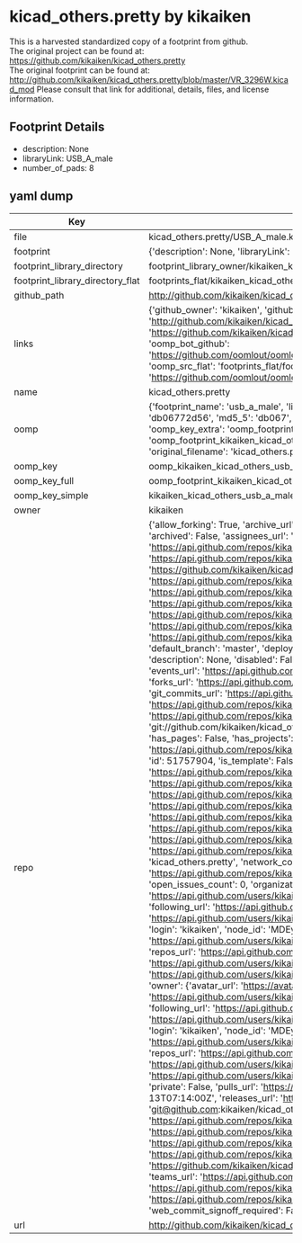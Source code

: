 # kicad_others.pretty by kikaiken  
This is a harvested standardized copy of a footprint from github.  
The original project can be found at:  
https://github.com/kikaiken/kicad_others.pretty  
The original footprint can be found at:
http://github.com/kikaiken/kicad_others.pretty/blob/master/VR_3296W.kicad_mod
Please consult that link for additional, details, files, and license information.  
## Footprint Details
* description: None  
* libraryLink: USB_A_male  
* number_of_pads: 8  
## yaml dump  
| Key | Value |  
| --- | --- |  
| file | kicad_others.pretty/USB_A_male.kicad_mod |  
| footprint | {'description': None, 'libraryLink': 'USB_A_male', 'number_of_pads': 8} |  
| footprint_library_directory | footprint_library_owner/kikaiken_kicad_others.pretty |  
| footprint_library_directory_flat | footprints_flat/kikaiken_kicad_others_usb_a_male/working |  
| github_path | http://github.com/kikaiken/kicad_others.pretty/blob/master/USB_A_male.kicad_mod |  
| links | {'github_owner': 'kikaiken', 'github_repo_name': 'kicad_others.pretty', 'github_src': 'http://github.com/kikaiken/kicad_others.pretty/blob/master/VR_3296W.kicad_mod', 'github_src_repo': 'https://github.com/kikaiken/kicad_others.pretty', 'oomp_bot': 'footprints/kikaiken_kicad_others_usb_a_male/working', 'oomp_bot_github': 'https://github.com/oomlout/oomlout_oomp_footprint_bot/tree/main/footprints/kikaiken_kicad_others_usb_a_male/working', 'oomp_src_flat': 'footprints_flat/footprints_flat/kikaiken_kicad_others_usb_a_male/working', 'oomp_src_flat_github': 'https://github.com/oomlout/oomlout_oomp_footprint_src/tree/main/footprints_flat/kikaiken_kicad_others_usb_a_male/working'} |  
| name | kicad_others.pretty |  
| oomp | {'footprint_name': 'usb_a_male', 'library_name': 'kicad_others', 'md5': 'db06772d56f34a01c6ede7fe5e9d4745', 'md5_10': 'db06772d56', 'md5_5': 'db067', 'md5_6': 'db0677', 'oomp_key': 'oomp_kikaiken_kicad_others_usb_a_male', 'oomp_key_extra': 'oomp_footprint_kikaiken_kicad_others_usb_a_male', 'oomp_key_full': 'oomp_footprint_kikaiken_kicad_others_usb_a_male_db0677', 'oomp_key_simple': 'kikaiken_kicad_others_usb_a_male', 'original_filename': 'kicad_others.pretty/USB_A_male.kicad_mod', 'owner_name': 'kikaiken'} |  
| oomp_key | oomp_kikaiken_kicad_others_usb_a_male |  
| oomp_key_full | oomp_footprint_kikaiken_kicad_others_usb_a_male |  
| oomp_key_simple | kikaiken_kicad_others_usb_a_male |  
| owner | kikaiken |  
| repo | {'allow_forking': True, 'archive_url': 'https://api.github.com/repos/kikaiken/kicad_others.pretty/{archive_format}{/ref}', 'archived': False, 'assignees_url': 'https://api.github.com/repos/kikaiken/kicad_others.pretty/assignees{/user}', 'blobs_url': 'https://api.github.com/repos/kikaiken/kicad_others.pretty/git/blobs{/sha}', 'branches_url': 'https://api.github.com/repos/kikaiken/kicad_others.pretty/branches{/branch}', 'clone_url': 'https://github.com/kikaiken/kicad_others.pretty.git', 'collaborators_url': 'https://api.github.com/repos/kikaiken/kicad_others.pretty/collaborators{/collaborator}', 'comments_url': 'https://api.github.com/repos/kikaiken/kicad_others.pretty/comments{/number}', 'commits_url': 'https://api.github.com/repos/kikaiken/kicad_others.pretty/commits{/sha}', 'compare_url': 'https://api.github.com/repos/kikaiken/kicad_others.pretty/compare/{base}...{head}', 'contents_url': 'https://api.github.com/repos/kikaiken/kicad_others.pretty/contents/{+path}', 'contributors_url': 'https://api.github.com/repos/kikaiken/kicad_others.pretty/contributors', 'created_at': '2016-02-15T13:37:55Z', 'default_branch': 'master', 'deployments_url': 'https://api.github.com/repos/kikaiken/kicad_others.pretty/deployments', 'description': None, 'disabled': False, 'downloads_url': 'https://api.github.com/repos/kikaiken/kicad_others.pretty/downloads', 'events_url': 'https://api.github.com/repos/kikaiken/kicad_others.pretty/events', 'fork': False, 'forks': 1, 'forks_count': 1, 'forks_url': 'https://api.github.com/repos/kikaiken/kicad_others.pretty/forks', 'full_name': 'kikaiken/kicad_others.pretty', 'git_commits_url': 'https://api.github.com/repos/kikaiken/kicad_others.pretty/git/commits{/sha}', 'git_refs_url': 'https://api.github.com/repos/kikaiken/kicad_others.pretty/git/refs{/sha}', 'git_tags_url': 'https://api.github.com/repos/kikaiken/kicad_others.pretty/git/tags{/sha}', 'git_url': 'git://github.com/kikaiken/kicad_others.pretty.git', 'has_discussions': False, 'has_downloads': True, 'has_issues': True, 'has_pages': False, 'has_projects': True, 'has_wiki': True, 'homepage': None, 'hooks_url': 'https://api.github.com/repos/kikaiken/kicad_others.pretty/hooks', 'html_url': 'https://github.com/kikaiken/kicad_others.pretty', 'id': 51757904, 'is_template': False, 'issue_comment_url': 'https://api.github.com/repos/kikaiken/kicad_others.pretty/issues/comments{/number}', 'issue_events_url': 'https://api.github.com/repos/kikaiken/kicad_others.pretty/issues/events{/number}', 'issues_url': 'https://api.github.com/repos/kikaiken/kicad_others.pretty/issues{/number}', 'keys_url': 'https://api.github.com/repos/kikaiken/kicad_others.pretty/keys{/key_id}', 'labels_url': 'https://api.github.com/repos/kikaiken/kicad_others.pretty/labels{/name}', 'language': None, 'languages_url': 'https://api.github.com/repos/kikaiken/kicad_others.pretty/languages', 'license': None, 'merges_url': 'https://api.github.com/repos/kikaiken/kicad_others.pretty/merges', 'milestones_url': 'https://api.github.com/repos/kikaiken/kicad_others.pretty/milestones{/number}', 'mirror_url': None, 'name': 'kicad_others.pretty', 'network_count': 1, 'node_id': 'MDEwOlJlcG9zaXRvcnk1MTc1NzkwNA==', 'notifications_url': 'https://api.github.com/repos/kikaiken/kicad_others.pretty/notifications{?since,all,participating}', 'open_issues': 0, 'open_issues_count': 0, 'organization': {'avatar_url': 'https://avatars.githubusercontent.com/u/17247325?v=4', 'events_url': 'https://api.github.com/users/kikaiken/events{/privacy}', 'followers_url': 'https://api.github.com/users/kikaiken/followers', 'following_url': 'https://api.github.com/users/kikaiken/following{/other_user}', 'gists_url': 'https://api.github.com/users/kikaiken/gists{/gist_id}', 'gravatar_id': '', 'html_url': 'https://github.com/kikaiken', 'id': 17247325, 'login': 'kikaiken', 'node_id': 'MDEyOk9yZ2FuaXphdGlvbjE3MjQ3MzI1', 'organizations_url': 'https://api.github.com/users/kikaiken/orgs', 'received_events_url': 'https://api.github.com/users/kikaiken/received_events', 'repos_url': 'https://api.github.com/users/kikaiken/repos', 'site_admin': False, 'starred_url': 'https://api.github.com/users/kikaiken/starred{/owner}{/repo}', 'subscriptions_url': 'https://api.github.com/users/kikaiken/subscriptions', 'type': 'Organization', 'url': 'https://api.github.com/users/kikaiken'}, 'owner': {'avatar_url': 'https://avatars.githubusercontent.com/u/17247325?v=4', 'events_url': 'https://api.github.com/users/kikaiken/events{/privacy}', 'followers_url': 'https://api.github.com/users/kikaiken/followers', 'following_url': 'https://api.github.com/users/kikaiken/following{/other_user}', 'gists_url': 'https://api.github.com/users/kikaiken/gists{/gist_id}', 'gravatar_id': '', 'html_url': 'https://github.com/kikaiken', 'id': 17247325, 'login': 'kikaiken', 'node_id': 'MDEyOk9yZ2FuaXphdGlvbjE3MjQ3MzI1', 'organizations_url': 'https://api.github.com/users/kikaiken/orgs', 'received_events_url': 'https://api.github.com/users/kikaiken/received_events', 'repos_url': 'https://api.github.com/users/kikaiken/repos', 'site_admin': False, 'starred_url': 'https://api.github.com/users/kikaiken/starred{/owner}{/repo}', 'subscriptions_url': 'https://api.github.com/users/kikaiken/subscriptions', 'type': 'Organization', 'url': 'https://api.github.com/users/kikaiken'}, 'private': False, 'pulls_url': 'https://api.github.com/repos/kikaiken/kicad_others.pretty/pulls{/number}', 'pushed_at': '2017-05-13T07:14:00Z', 'releases_url': 'https://api.github.com/repos/kikaiken/kicad_others.pretty/releases{/id}', 'size': 56, 'ssh_url': 'git@github.com:kikaiken/kicad_others.pretty.git', 'stargazers_count': 0, 'stargazers_url': 'https://api.github.com/repos/kikaiken/kicad_others.pretty/stargazers', 'statuses_url': 'https://api.github.com/repos/kikaiken/kicad_others.pretty/statuses/{sha}', 'subscribers_count': 2, 'subscribers_url': 'https://api.github.com/repos/kikaiken/kicad_others.pretty/subscribers', 'subscription_url': 'https://api.github.com/repos/kikaiken/kicad_others.pretty/subscription', 'svn_url': 'https://github.com/kikaiken/kicad_others.pretty', 'tags_url': 'https://api.github.com/repos/kikaiken/kicad_others.pretty/tags', 'teams_url': 'https://api.github.com/repos/kikaiken/kicad_others.pretty/teams', 'temp_clone_token': None, 'topics': [], 'trees_url': 'https://api.github.com/repos/kikaiken/kicad_others.pretty/git/trees{/sha}', 'updated_at': '2016-02-15T13:37:55Z', 'url': 'https://api.github.com/repos/kikaiken/kicad_others.pretty', 'visibility': 'public', 'watchers': 0, 'watchers_count': 0, 'web_commit_signoff_required': False} |  
| url | http://github.com/kikaiken/kicad_others.pretty |  

